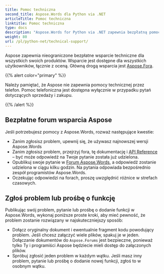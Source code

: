 ```yaml
---
title: Pomoc techniczna
second_title: Aspose.Words dla Python via .NET
articleTitle: Pomoc techniczna
linktitle: Pomoc techniczna
type: docs
description: "Aspose.Words for Python via .NET zapewnia bezpłatną pomoc techniczną dostępną dla wszystkich użytkowników. Zgłoś swoje pytanie, problem lub prośbę o funkcję za pomocą bezpłatnego forum wsparcia Aspose."
weight: 80
url: /pl/python-net/technical-support/
---
```


Aspose zapewnia nieograniczone bezpłatne wsparcie techniczne dla wszystkich swoich produktów. Wsparcie jest dostępne dla wszystkich użytkowników, łącznie z oceną. Główną drogą wsparcia jest [Aspose.Fora](https://forum.aspose.com/c/words/8).

{{% alert color="primary" %}}

Należy pamiętać, że Aspose nie zapewnia pomocy technicznej przez telefon. Pomoc telefoniczna jest dostępna wyłącznie w przypadku pytań dotyczących sprzedaży i zakupu.

{{% /alert %}}

## Bezpłatne forum wsparcia Aspose

Jeśli potrzebujesz pomocy z Aspose.Words, rozważ następujące kwestie:

* Zanim zgłosisz problem, upewnij się, że używasz najnowszej wersji Aspose.Words
* Zanim zgłosisz problem, przejrzyj fora, tę dokumentację i [API Reference](https://reference.aspose.com/words/python-net/) – być może odpowiedź na Twoje pytanie została już udzielona.
* Opublikuj swoje pytanie w [Forum Aspose.Words](https://forum.aspose.com/c/words/8), a odpowiedź zostanie udzielona w ciągu kilku godzin. Na pytania odpowiada bezpośrednio zespół programistów Aspose.Words.
* Oczekując odpowiedzi na forach, proszę uwzględnić różnice w strefach czasowych.

## Zgłoś problem lub prośbę o funkcję

Publikując swój problem, pytanie lub prośbę o dodanie funkcji w Aspose.Words, wykonaj poniższe proste kroki, aby mieć pewność, że problem zostanie rozwiązany w najskuteczniejszy sposób:

* Dołącz oryginalny dokument i ewentualnie fragment kodu powodujący problem. Jeśli chcesz załączyć wiele plików, spakuj je w jeden. Dołączanie dokumentów do `Aspose.Forums` jest bezpieczne, ponieważ tylko Ty i programiści Aspose będziecie mieli dostęp do załączonych plików.
* Spróbuj zgłosić jeden problem w każdym wątku. Jeśli masz inny problem, pytanie lub prośbę o dodanie nowej funkcji, zgłoś to w osobnym wątku.